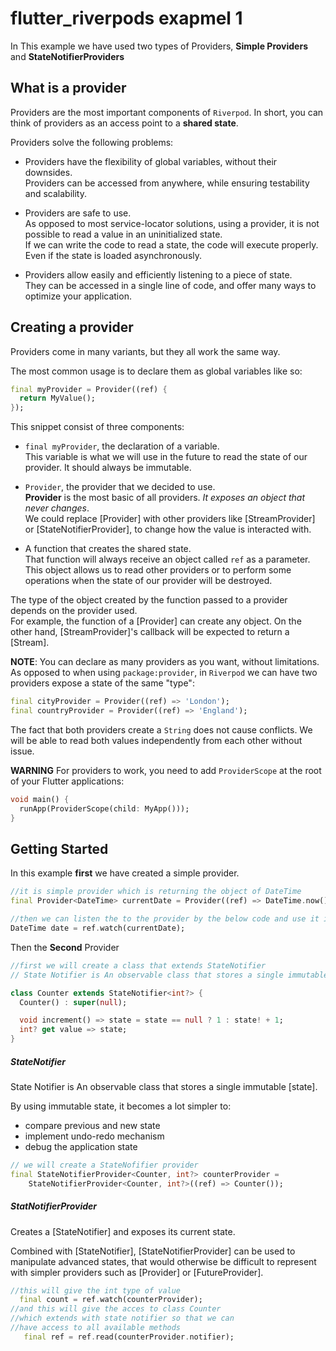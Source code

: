 # flutter_riverpods exapmel 1

In This example we have used two types of Providers, **Simple Providers** and **StateNotifierProviders**

 ## What is a provider

 Providers are the most important components of `Riverpod`. In short, you can think
 of providers as an access point to a **shared state**.

 Providers solve the following problems:

 - Providers have the flexibility of global variables, without their downsides.\
   Providers can be accessed from anywhere, while ensuring testability and scalability.

 - Providers are safe to use.\
   As opposed to most service-locator solutions, using a provider, it is not
   possible to read a value in an uninitialized state.\
   If we can write the code to read a state, the code will execute properly.
   Even if the state is loaded asynchronously.

 - Providers allow easily and efficiently listening to a piece of state.\
   They can be accessed in a single line of code, and offer many ways to optimize
   your application.

 ## Creating a provider

 Providers come in many variants, but they all work the same way.

 The most common usage is to declare them as global variables like so:

 ```dart
 final myProvider = Provider((ref) {
   return MyValue();
 });
 ```
 This snippet consist of three components:

 - `final myProvider`, the declaration of a variable.\
   This variable is what we will use in the future to read the state of our provider.
   It should always be immutable.

 - `Provider`, the provider that we decided to use.\
   **Provider** is the most basic of all providers. *It exposes an object that never changes*.\
   We could replace [Provider] with other providers like [StreamProvider] or
   [StateNotifierProvider], to change how the value is interacted with.

 - A function that creates the shared state.\
   That function will always receive an object called `ref` as a parameter. This object
   allows us to read other providers or to perform some operations when the state
   of our provider will be destroyed.

 The type of the object created by the function passed to a provider depends on
 the provider used.\
 For example, the function of a [Provider] can create any object.
 On the other hand, [StreamProvider]'s callback will be expected to return a [Stream].

 **NOTE**:
 You can declare as many providers as you want, without limitations.\
 As opposed to when using `package:provider`, in `Riverpod` we can have two
 providers expose a state of the same "type":

 ```dart
 final cityProvider = Provider((ref) => 'London');
 final countryProvider = Provider((ref) => 'England');
 ```

 The fact that both providers create a `String` does not cause conflicts.
 We will be able to read both values independently from each other without issue.

 **WARNING**
 For providers to work, you need to add `ProviderScope` at the root of your
 Flutter applications:

 ```dart
 void main() {
   runApp(ProviderScope(child: MyApp()));
 }
 ```

## Getting Started

In this example **first** we have created a simple provider.

```dart
//it is simple provider which is returning the object of DateTime
final Provider<DateTime> currentDate = Provider((ref) => DateTime.now());

//then we can listen the to the provider by the below code and use it in anywhere
DateTime date = ref.watch(currentDate);

```

Then the **Second** Provider

```dart
//first we will create a class that extends StateNotifier
// State Notifier is An observable class that stores a single immutable [state].

class Counter extends StateNotifier<int?> {
  Counter() : super(null);

  void increment() => state = state == null ? 1 : state! + 1;
  int? get value => state;
}

```

##### StateNotifier
State Notifier is An observable class that stores a single immutable [state].

 By using immutable state, it becomes a lot simpler to:
 - compare previous and new state
 - implement undo-redo mechanism
 - debug the application state

```dart
// we will create a StateNofifier provider
final StateNotifierProvider<Counter, int?> counterProvider =
    StateNotifierProvider<Counter, int?>((ref) => Counter());

```

##### StatNotifierProvider
Creates a [StateNotifier] and exposes its current state.

Combined with [StateNotifier], [StateNotifierProvider] can be used to manipulate advanced states, that would otherwise be difficult to represent with simpler providers such as [Provider] or [FutureProvider].

```dart
//this will give the int type of value
  final count = ref.watch(counterProvider);
//and this will give the acces to class Counter
//which extends with state notifier so that we can
//have access to all available methods
   final ref = ref.read(counterProvider.notifier);

```